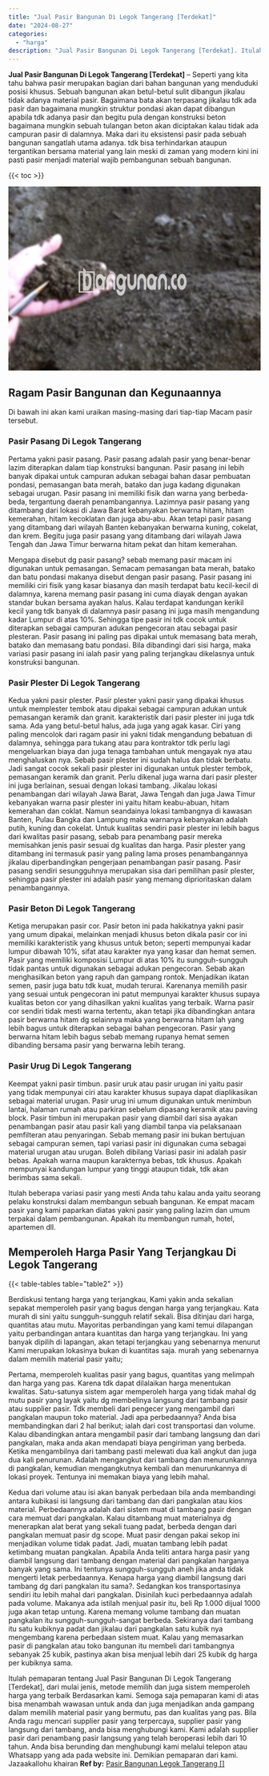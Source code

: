```yaml
---
title: "Jual Pasir Bangunan Di Legok Tangerang [Terdekat]"
date: "2024-08-27"
categories: 
  - "harga"
description: "Jual Pasir Bangunan Di Legok Tangerang [Terdekat]. Itulah pemaparan tentang Jual Pasir Bangunan Di Legok Tangerang [Terdekat], dari mulai jenis, metode mem..."
---
```


**Jual Pasir Bangunan Di Legok Tangerang \[Terdekat\]** – Seperti yang kita tahu bahwa pasir merupakan bagian dari bahan bangunan yang menduduki posisi khusus. Sebuah bangunan akan betul-betul sulit dibangun jikalau tidak adanya material pasir. Bagaimana bata akan terpasang jikalau tdk ada pasir dan bagaimana mungkin struktur pondasi akan dapat dibangun apabila tdk adanya pasir dan begitu pula dengan konstruksi beton bagaimana mungkin sebuah tulangan beton akan diciptakan kalau tidak ada campuran pasir di dalamnya. Maka dari itu eksistensi pasir pada sebuah bangunan sangatlah utama adanya. tdk bisa terhindarkan ataupun tergantikan bersama material yang lain meski di zaman yang modern kini ini pasti pasir menjadi material wajib pembangunan sebuah bangunan.

{{< toc >}}

![Jual Pasir Bangunan Di Legok Tangerang [Terdekat]](/images/jual-pasir-bangunan-55.png)

## Ragam Pasir Bangunan dan Kegunaannya

Di bawah ini akan kami uraikan masing-masing dari tiap-tiap Macam pasir tersebut.

### Pasir Pasang Di Legok Tangerang

Pertama yakni pasir pasang. Pasir pasang adalah pasir yang benar-benar lazim diterapkan dalam tiap konstruksi bangunan. Pasir pasang ini lebih banyak dipakai untuk campuran adukan sebagai bahan dasar pembuatan pondasi, pemasangan bata merah, batako dan juga kadang digunakan sebagai urugan. Pasir pasang ini memiliki fisik dan warna yang berbeda-beda, tergantung daerah penambangannya. Lazimnya pasir pasang yang ditambang dari lokasi di Jawa Barat kebanyakan berwarna hitam, hitam kemerahan, hitam kecoklatan dan juga abu-abu. Akan tetapi pasir pasang yang ditambang dari wilayah Banten kebanyakan berwarna kuning, cokelat, dan krem. Begitu juga pasir pasang yang ditambang dari wilayah Jawa Tengah dan Jawa Timur berwarna hitam pekat dan hitam kemerahan.

Mengapa disebut dg pasir pasang? sebab memang pasir macam ini digunakan untuk pemasangan. Semacam pemasangan bata merah, batako dan batu pondasi makanya disebut dengan pasir pasang. Pasir pasang ini memiliki ciri fisik yang kasar biasanya dan masih terdapat batu kecil-kecil di dalamnya, karena memang pasir pasang ini cuma diayak dengan ayakan standar bukan bersama ayakan halus. Kalau terdapat kandungan kerikil kecil yang tdk banyak di dalamnya pasir pasang ini juga masih mengandung kadar Lumpur di atas 10%. Sehingga tipe pasir ini tdk cocok untuk diterapkan sebagai campuran adukan pengecoran atau sebagai pasir plesteran. Pasir pasang ini paling pas dipakai untuk memasang bata merah, batako dan memasang batu pondasi. Bila dibandingi dari sisi harga, maka variasi pasir pasang ini ialah pasir yang paling terjangkau dikelasnya untuk konstruksi bangunan.

### Pasir Plester Di Legok Tangerang

Kedua yakni pasir plester. Pasir plester yakni pasir yang dipakai khusus untuk memplester tembok atau dipakai sebagai campuran adukan untuk pemasangan keramik dan granit. karakteristik dari pasir plester ini juga tdk sama. Ada yang betul-betul halus, ada juga yang agak kasar. Ciri yang paling mencolok dari ragam pasir ini yakni tidak mengandung bebatuan di dalamnya, sehingga para tukang atau para kontraktor tdk perlu lagi mengeluarkan biaya dan juga tenaga tambahan untuk mengayak nya atau menghaluskan nya. Sebab pasir plester ini sudah halus dan tidak berbatu. Jadi sangat cocok sekali pasir plester ini digunakan untuk plester tembok, pemasangan keramik dan granit. Perlu dikenal juga warna dari pasir plester ini juga berlainan, sesuai dengan lokasi tambang. Jikalau lokasi penambangan dari wilayah Jawa Barat, Jawa Tengah dan juga Jawa Timur kebanyakan warna pasir plester ini yaitu hitam keabu-abuan, hitam kemerahan dan coklat. Namun seandainya lokasi tambangnya di kawasan Banten, Pulau Bangka dan Lampung maka warnanya kebanyakan adalah putih, kuning dan cokelat. Untuk kualitas sendiri pasir plester ini lebih bagus dari kwalitas pasir pasang, sebab para penambang pasir mereka memisahkan jenis pasir sesuai dg kualitas dan harga. Pasir plester yang ditambang ini termasuk pasir yang paling lama proses penambangannya jikalau diperbandingkan pengerjaan penambangan pasir pasang. Pasir pasang sendiri sesungguhnya merupakan sisa dari pemilihan pasir plester, sehingga pasir plester ini adalah pasir yang memang diprioritaskan dalam penambangannya.

### Pasir Beton Di Legok Tangerang

Ketiga merupakan pasir cor. Pasir beton ini pada hakikatnya yakni pasir yang umum dipakai, melainkan menjadi khusus beton dikala pasir cor ini memiliki karakteristik yang khusus untuk beton; seperti mempunyai kadar lumpur dibawah 10%, sifat atau karakter nya yang kasar dan hemat semen. Pasir yang memiliki komposisi Lumpur di atas 10% itu sungguh-sungguh tidak pantas untuk digunakan sebagai adukan pengecoran. Sebab akan menghasilkan beton yang rapuh dan gampang rontok. Menjadikan ikatan semen, pasir juga batu tdk kuat, mudah terurai. Karenanya memilih pasir yang sesuai untuk pengecoran ini patut mempunyai karakter khusus supaya kualitas beton cor yang dihasilkan yakni kualitas yang terbaik. Warna pasir cor sendiri tidak mesti warna tertentu, akan tetapi jika dibandingkan antara pasir berwarna hitam dg selainnya maka yang berwarna hitam lah yang lebih bagus untuk diterapkan sebagai bahan pengecoran. Pasir yang berwarna hitam lebih bagus sebab memang rupanya hemat semen dibanding bersama pasir yang berwarna lebih terang.

### Pasir Urug Di Legok Tangerang

Keempat yakni pasir timbun. pasir uruk atau pasir urugan ini yaitu pasir yang tidak mempunyai ciri atau karakter khusus supaya dapat diaplikasikan sebagai material urugan. Pasir urug ini umum digunakan untuk menimbun lantai, halaman rumah atau parkiran sebelum dipasang keramik atau paving block. Pasir timbun ini merupakan pasir yang diambil dari sisa ayakan penambangan pasir atau pasir kali yang diambil tanpa via pelaksanaan pemfilteran atau penyaringan. Sebab memang pasir ini bukan bertujuan sebagai campuran semen, tapi variasi pasir ini digunakan cuma sebagai material urugan atau urugan. Boleh dibilang Variasi pasir ini adalah pasir bebas. Apakah warna maupun karakternya bebas, tdk khusus. Apakah mempunyai kandungan lumpur yang tinggi ataupun tidak, tdk akan berimbas sama sekali.

Itulah beberapa variasi pasir yang mesti Anda tahu kalau anda yaitu seorang pelaku konstruksi dalam membangun sebuah bangunan. Ke empat macam pasir yang kami paparkan diatas yakni pasir yang paling lazim dan umum terpakai dalam pembangunan. Apakah itu membangun rumah, hotel, apartemen dll.

## Memperoleh Harga Pasir Yang Terjangkau Di Legok Tangerang

{{< table-tables table="table2" >}}

Berdiskusi tentang harga yang terjangkau, Kami yakin anda sekalian sepakat memperoleh pasir yang bagus dengan harga yang terjangkau. Kata murah di sini yaitu sungguh-sungguh relatif sekali. Bisa ditinjau dari harga, quantitas atau mutu. Mayoritas perbandingan yang kami temui dilapangan yaitu perbandingan antara kuantitas dan harga yang terjangkau. Ini yang banyak dipilih di lapangan, akan tetapi terjangkau yang sebenarnya menurut Kami merupakan lokasinya bukan di kuantitas saja. murah yang sebenarnya dalam memilih material pasir yaitu;

Pertama, memperoleh kualitas pasir yang bagus, quantitas yang melimpah dan harga yang pas. Karena tdk dapat dilalaikan harga menentukan kwalitas. Satu-satunya sistem agar memperoleh harga yang tidak mahal dg mutu pasir yang layak yaitu dg membelinya langsung dari tambang pasir atau supplier pasir. Tdk membeli dari pengecer yang mengambil dari pangkalan maupun toko material. Jadi apa perbedaannya? Anda bisa membandingkan dari 2 hal berikut; ialah dari cost transportasi dan volume. Kalau dibandingkan antara mengambil pasir dari tambang langsung dan dari pangkalan, maka anda akan mendapati biaya pengiriman yang berbeda. Ketika mengambilnya dari tambang pasti melewati dua kali angkut dan juga dua kali penurunan. Adalah mengangkut dari tambang dan menurunkannya di pangkalan, kemudian mengangkutnya kembali dan menurunkannya di lokasi proyek. Tentunya ini memakan biaya yang lebih mahal.

Kedua dari volume atau isi akan banyak perbedaan bila anda membandingi antara kubikasi isi langsung dari tambang dan dari pangkalan atau kios material. Perbedaannya adalah dari sistem muat di tambang pasir dengan cara memuat dari pangkalan. Kalau ditambang muat materialnya dg menerapkan alat berat yang sekali tuang padat, berbeda dengan dari pangkalan memuat pasir dg scope. Muat pasir dengan pakai sekop ini menjadikan volume tidak padat. Jadi, muatan tambang lebih padat ketimbang muatan pangkalan. Apabila Anda teliti antara harga pasir yang diambil langsung dari tambang dengan material dari pangkalan harganya banyak yang sama. Ini tentunya sungguh-sungguh aneh jika anda tidak mengerti letak perbedaannya. Kenapa harga yang diambil langsung dari tambang dg dari pangkalan itu sama?. Sedangkan kos transportasinya sendiri itu lebih mahal dari pangkalan. Disinilah kuci perbedaannya adalah pada volume. Makanya ada istilah menjual pasir itu, beli Rp 1.000 dijual 1000 juga akan tetap untung. Karena memang volume tambang dan muatan pangkalan itu sungguh-sungguh-sangat berbeda. Sekiranya dari tambang itu satu kubiknya padat dan jikalau dari pangkalan satu kubik nya mengembang karena perbedaan sistem muat. Kalau yang memasarkan pasir di pangkalan atau toko bangunan itu membeli dari tambangnya sebanyak 25 kubik, pastinya akan bisa menjual lebih dari 25 kubik dg harga per kubiknya sama.

Itulah pemaparan tentang Jual Pasir Bangunan Di Legok Tangerang \[Terdekat\], dari mulai jenis, metode memilih dan juga sistem memperoleh harga yang terbaik Berdasarkan kami. Semoga saja pemaparan kami di atas bisa menambah wawasan untuk anda dan juga menjadikan anda gampang dalam memilih material pasir yang bermutu, pas dan kualitas yang pas. Bila Anda ragu mencari supplier pasir yang terpercaya, supplier pasir yang langsung dari tambang, anda bisa menghubungi kami. Kami adalah supplier pasir dari penambang pasir langsung yang telah beroperasi lebih dari 10 tahun. Anda bisa berunding dan menghubungi kami melalui telepon atau Whatsapp yang ada pada website ini. Demikian pemaparan dari kami. Jazaakallohu khairan
**Ref by:** [Pasir Bangunan Legok Tangerang []](https://id.wikipedia.org/wiki/Pasir)
